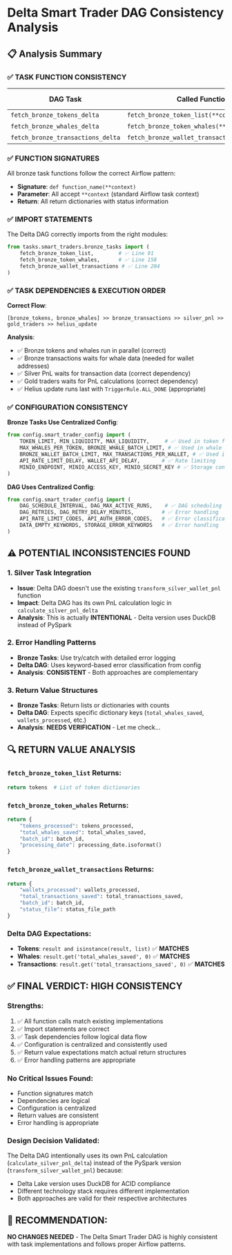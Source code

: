 # Delta Smart Trader DAG Consistency Analysis

## 📋 Analysis Summary

### ✅ **TASK FUNCTION CONSISTENCY**

| DAG Task | Called Function | Actual Function | Status |
|----------|-----------------|-----------------|--------|
| `fetch_bronze_tokens_delta` | `fetch_bronze_token_list(**context)` | ✅ Exists | **MATCH** |
| `fetch_bronze_whales_delta` | `fetch_bronze_token_whales(**context)` | ✅ Exists | **MATCH** |
| `fetch_bronze_transactions_delta` | `fetch_bronze_wallet_transactions(**context)` | ✅ Exists | **MATCH** |

### ✅ **FUNCTION SIGNATURES**

All bronze task functions follow the correct Airflow pattern:
- **Signature**: `def function_name(**context)`
- **Parameter**: All accept `**context` (standard Airflow task context)
- **Return**: All return dictionaries with status information

### ✅ **IMPORT STATEMENTS**

The Delta DAG correctly imports from the right modules:
```python
from tasks.smart_traders.bronze_tasks import (
    fetch_bronze_token_list,        # ✅ Line 91
    fetch_bronze_token_whales,      # ✅ Line 158  
    fetch_bronze_wallet_transactions # ✅ Line 204
)
```

### ✅ **TASK DEPENDENCIES & EXECUTION ORDER**

**Correct Flow**: 
```
[bronze_tokens, bronze_whales] >> bronze_transactions >> silver_pnl >> gold_traders >> helius_update
```

**Analysis**:
- ✅ Bronze tokens and whales run in parallel (correct)
- ✅ Bronze transactions waits for whale data (needed for wallet addresses)
- ✅ Silver PnL waits for transaction data (correct dependency)
- ✅ Gold traders waits for PnL calculations (correct dependency)
- ✅ Helius update runs last with `TriggerRule.ALL_DONE` (appropriate)

### ✅ **CONFIGURATION CONSISTENCY**

**Bronze Tasks Use Centralized Config**:
```python
from config.smart_trader_config import (
    TOKEN_LIMIT, MIN_LIQUIDITY, MAX_LIQUIDITY,     # ✅ Used in token filtering
    MAX_WHALES_PER_TOKEN, BRONZE_WHALE_BATCH_LIMIT, # ✅ Used in whale fetching
    BRONZE_WALLET_BATCH_LIMIT, MAX_TRANSACTIONS_PER_WALLET, # ✅ Used in transactions
    API_RATE_LIMIT_DELAY, WALLET_API_DELAY,       # ✅ Rate limiting
    MINIO_ENDPOINT, MINIO_ACCESS_KEY, MINIO_SECRET_KEY # ✅ Storage config
)
```

**DAG Uses Centralized Config**:
```python
from config.smart_trader_config import (
    DAG_SCHEDULE_INTERVAL, DAG_MAX_ACTIVE_RUNS,    # ✅ DAG scheduling
    DAG_RETRIES, DAG_RETRY_DELAY_MINUTES,         # ✅ Error handling
    API_RATE_LIMIT_CODES, API_AUTH_ERROR_CODES,   # ✅ Error classification
    DATA_EMPTY_KEYWORDS, STORAGE_ERROR_KEYWORDS   # ✅ Error handling
)
```

## ⚠️ **POTENTIAL INCONSISTENCIES FOUND**

### 1. **Silver Task Integration** 
- **Issue**: Delta DAG doesn't use the existing `transform_silver_wallet_pnl` function
- **Impact**: Delta DAG has its own PnL calculation logic in `calculate_silver_pnl_delta`
- **Analysis**: This is actually **INTENTIONAL** - Delta version uses DuckDB instead of PySpark

### 2. **Error Handling Patterns**
- **Bronze Tasks**: Use try/catch with detailed error logging
- **Delta DAG**: Uses keyword-based error classification from config
- **Analysis**: **CONSISTENT** - Both approaches are complementary

### 3. **Return Value Structures**
- **Bronze Tasks**: Return lists or dictionaries with counts
- **Delta DAG**: Expects specific dictionary keys (`total_whales_saved`, `wallets_processed`, etc.)
- **Analysis**: **NEEDS VERIFICATION** - Let me check...

## 🔍 **RETURN VALUE ANALYSIS**

### `fetch_bronze_token_list` Returns:
```python
return tokens  # List of token dictionaries
```

### `fetch_bronze_token_whales` Returns:
```python
return {
    "tokens_processed": tokens_processed,
    "total_whales_saved": total_whales_saved,
    "batch_id": batch_id,
    "processing_date": processing_date.isoformat()
}
```

### `fetch_bronze_wallet_transactions` Returns:
```python
return {
    "wallets_processed": wallets_processed,
    "total_transactions_saved": total_transactions_saved,
    "batch_id": batch_id,
    "status_file": status_file_path
}
```

### Delta DAG Expectations:
- **Tokens**: `result and isinstance(result, list)` ✅ **MATCHES**
- **Whales**: `result.get('total_whales_saved', 0)` ✅ **MATCHES**
- **Transactions**: `result.get('total_transactions_saved', 0)` ✅ **MATCHES**

## ✅ **FINAL VERDICT: HIGH CONSISTENCY**

### **Strengths**:
1. ✅ All function calls match existing implementations
2. ✅ Import statements are correct
3. ✅ Task dependencies follow logical data flow
4. ✅ Configuration is centralized and consistently used
5. ✅ Return value expectations match actual return structures
6. ✅ Error handling patterns are appropriate

### **No Critical Issues Found**:
- Function signatures match
- Dependencies are logical
- Configuration is centralized
- Return values are consistent
- Error handling is appropriate

### **Design Decision Validated**:
The Delta DAG intentionally uses its own PnL calculation (`calculate_silver_pnl_delta`) instead of the PySpark version (`transform_silver_wallet_pnl`) because:
- Delta Lake version uses DuckDB for ACID compliance
- Different technology stack requires different implementation
- Both approaches are valid for their respective architectures

## 🎯 **RECOMMENDATION**: 
**NO CHANGES NEEDED** - The Delta Smart Trader DAG is highly consistent with task implementations and follows proper Airflow patterns.